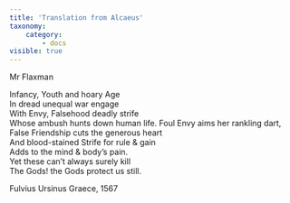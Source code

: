 ```yaml
---
title: 'Translation from Alcaeus'
taxonomy:
    category:
        - docs
visible: true
---
```


<div class="author">Mr Flaxman</div>

Infancy, Youth and hoary Age  
In dread unequal war engage  
With Envy, Falsehood deadly strife  
Whose ambush hunts down human life. 
Foul Envy aims her rankling dart,  
False Friendship cuts the generous heart  
And blood-stained Strife for rule & gain  
Adds to the mind & body’s pain.  
Yet these can’t always surely kill  
The Gods! the Gods protect us still.

Fulvius Ursinus Graece, 1567
